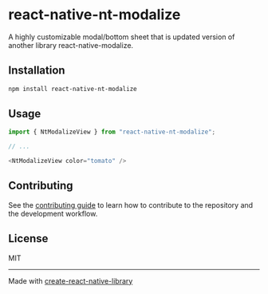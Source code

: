 # react-native-nt-modalize

A highly customizable modal/bottom sheet that is updated version of another library react-native-modalize.

## Installation

```sh
npm install react-native-nt-modalize
```

## Usage


```js
import { NtModalizeView } from "react-native-nt-modalize";

// ...

<NtModalizeView color="tomato" />
```


## Contributing

See the [contributing guide](CONTRIBUTING.md) to learn how to contribute to the repository and the development workflow.

## License

MIT

---

Made with [create-react-native-library](https://github.com/callstack/react-native-builder-bob)
